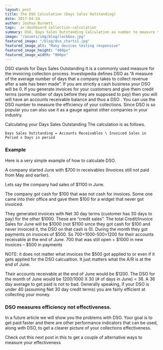 ```yaml
---
layout: post
title: The DSO Calculation (Days Sales Outstanding)
date: 2017-04-24
author: Joshua Burnett
tags:  ar-dashboard collection-calculation
summary: DSO, Days Sales Outstanding Calculation as number to measure the efficiency of your collections.
image: "/assets/img/blog/lockbox.jpg"
featured_image: "/blog/dso_charts1.jpg"
featured_image_alt: "Many devices testing responsive"
featured_image_height: "400px"
featured_image_width: "800px"
---
```

DSO stands for Days Sales Outstanding
It is a commonly used measure for the invoicing collection process. Investopedia defines DSO as “A measure of the average number of days that a company takes to collect revenue after a sale has been made”. If you are strictly a cash business your DSO will be 0. If you generate invoices for your customers and give them credit terms (some number of days before they are supposed to pay) then you will will have an accounts receivable balance and thus a DSO . You can use the DSO number to measure the efficiency of your collections. Since DSO is so popular you can also use it as a gauge against other companies in your industry.

Calculating your Days Sales Outstanding
The calculation is as follows.

```Days Sales Outstanding = Accounts Receivables \ Invoiced Sales in Period x Days in period```


### Example
Here is a very simple example of how to calculate DSO.

A company started June with $700 in receivables (Invoices still not paid from May and earlier).

Lets say the company had sales of $1100 in June.

The company got cash for $100 that was not cash for invoices. Some one came into their office and gave them $100 for a widget that never got invoiced.

They generated invoices with Net 30 day terms (customer has 30 days to pay) for the other $1000. These are “credit sales”. The total Credit/Invoice Sales for June will be $1000 (not $1100 since they got cash for $100 and never invoiced it, the DSO on that cash is 0).
During the month they got payments on invoices of $500.
So $700+$1000-$500=$1200 for their accounts receivable at the end of June. 700 that was still open + $1000 in new invoices – $500 in payments

NOTE: it does not matter what invoices the $500 got applied to or even if it gets applied for the DSO calcualtion. It just matters what the A/R is at the end of June.

Their accounts receivable at the end of June would be $1200. The DSO for the month of June would be $1200/$1000 X 30 (# of days in June) = 36.
A 36 day average to get paid is not to bad. Generally speaking, if your DSO is under 40 (assuming Net 30 day credit terms) you are fairly efficient at collecting your money.

### DSO measures efficiency not effectiveness.

In a future article we will show you the problems with DSO. Your goal is to get paid faster and there are other performance indicators that can be used, along with DSO, to get a clearer picture of your collections effectiveness.

Check out this next post in this to get a couple of alternative ways to measure your effectiveness
